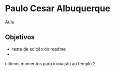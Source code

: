 # Paulo Cesar Albuquerque
Aula

## Objetivos 

* teste de edição do readme
* 
ultimos momentos para iniciação ao templo 2
